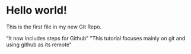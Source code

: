 <!DOCTYPE html>
<html>
<head>

<title>Hello World!</title>
<link rel="stylesheet" href="bluestyle.css">
</head>
<body>
<h1>Hello world!</h1>
<p>This is the first file in my new Git Repo.</p>
</body>
</html>

“It now includes steps for Github”
"This tutorial focuses mainly on git and using github as its remote"